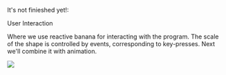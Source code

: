 It's not finieshed yet!:

User Interaction

Where we use reactive banana for interacting with the program.
The scale of the shape is controlled by events, corresponding to key-presses.
Next we'll combine it with animation.

![](https://raw.github.com/madjestic/Haskell-OpenGL-Tutorial/master/tutorial08/soon.svg)
